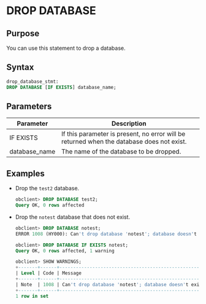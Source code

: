 # DROP DATABASE

## Purpose

You can use this statement to drop a database.

## Syntax

```sql
drop_database_stmt:
DROP DATABASE [IF EXISTS] database_name;
```

## Parameters

| **Parameter** | **Description** |
|---------------|-------------------|
| IF EXISTS | If this parameter is present, no error will be returned when the database does not exist.  |
| database_name | The name of the database to be dropped.  |

## Examples

* Drop the `test2` database.

   ```sql
   obclient> DROP DATABASE test2;
   Query OK, 0 rows affected
   ```

* Drop the `notest` database that does not exist.

   ```sql
   obclient> DROP DATABASE notest;
   ERROR 1008 (HY000): Can't drop database 'notest'; database doesn't exist

   obclient> DROP DATABASE IF EXISTS notest;
   Query OK, 0 rows affected, 1 warning

   obclient> SHOW WARNINGS;
   +-------+------+------------------------------------------------------+
   | Level | Code | Message                                              |
   +-------+------+------------------------------------------------------+
   | Note  | 1008 | Can't drop database 'notest'; database doesn't exist |
   +-------+------+------------------------------------------------------+
   1 row in set
   ```
